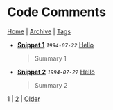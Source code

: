 # Code Comments

[Home](./README.md) | [Archive](index/archive.md) | [Tags](index/tags.md)

- __[Snippet 1](src/1994/7/22/s1/README.md)__
  _`1994-07-22`_
  [Hello](index/tags.md#Hello)

  > Summary 1
- __[Snippet 2](src/1994/7/27/s2/README.md)__
  _`1994-07-27`_
  [Hello](index/tags.md#Hello)

  > Summary 2

1 | [2](index/pages/2.md) | [Older](index/pages/2.md)